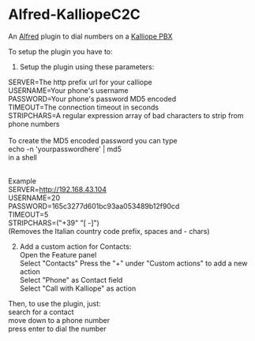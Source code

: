 Alfred-KalliopeC2C
==================

An <a href="http://www.alfredapp.com/">Alfred</a> plugin to dial numbers on a <a href="http://www.kalliopepbx.com//">Kalliope PBX</a>

To setup the plugin you have to:<br>
1) Setup the plugin using these parameters:

SERVER=The http prefix url for your calliope<br>
USERNAME=Your phone's username<br>
PASSWORD=Your phone's password MD5 encoded<br>
TIMEOUT=The connection timeout in seconds<br>
STRIPCHARS=A regular expression array of bad characters to strip from phone numbers<br>
<br>
To create the MD5 encoded password you can type<br>
echo -n 'yourpasswordhere' |  md5<br>
in a shell<br>
<br>

Example<br>
SERVER=http://192.168.43.104<br>
USERNAME=20<br>
PASSWORD=165c3277d601bc93aa053489b12f90cd<br>
TIMEOUT=5<br>
STRIPCHARS=("+39" "[ -]") <br>
(Removes the Italian country code prefix, spaces and - chars)

2) Add a custom action for Contacts:<br>
Open the Feature panel<br>
Select "Contacts"
Press the "+" under "Custom actions" to add a new action<br>
Select "Phone" as Contact field<br>
Select "Call with Kalliope" as action<br>

Then, to use the plugin, just:<br>
search for a contact<br>
move down to a phone number<br>
press enter to dial the number